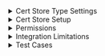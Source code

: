 <details>
  <summary>Cert Store Type Settings</summary>
<br />

![](Images/CertStoreTypeSettings.gif)

**Basic Settings**

CONFIG ELEMENT	| DESCRIPTION
------------------|------------------
Name	|A descriptive name for the extension.  Example:  CitrixAdc
Short Name	|The short name that identifies the registered functionality of the orchestrator. Must be CitrixAdc.
Custom Capability|Store type name orchestrator will register with. Uncheck This
Job Types	|Inventory (Checked), check the additional checkboxes: Add, Remove
General Settings|Needs Server - Checked<br>Blueprint Allowed - Unchecked<br>Uses PowerShell - Unchecked
Requires Store Password	|Determines if a store password is required when configuring an individual store.  This must be unchecked.
Supports Entry Password	|Determined if an individual entry within a store can have a password.  This must be unchecked.

**Advanced Settings**

CONFIG ELEMENT	| DESCRIPTION
------------------|------------------
Store Path Type	|Determines what restrictions are applied to the store path field when configuring a new store.  Select Freeform
Supports Custom Alias	|Determines if an individual entry within a store can have a custom Alias.  This must be Required.
Private Keys	|This determines if Keyfactor can send the private key associated with a certificate to the store.  This is required since Citrix ADC will need the private key material to establish TLS connections.
PFX Password Style	|This determines how the platform generate passwords to protect a PFX enrollment job that is delivered to the store.  This can be either Default (system generated) or Custom (user determined).

**Custom Fields**

Parameter Name|Display Name|Parameter Type|Default Value|Required|Description
---|---|---|---|---|---
ServerUsername|Server Username|Secret||No|The username to log into the Server
ServerPassword|Server Password|Secret||No|The password that matches the username to log into the Server
ServerUseSsl|Use SSL|Bool|True|Yes|Determine whether the server uses SSL or not

**Custom Fields**

Parameter Name|Display Name|Parameter Type|Default Value|Required When
---|---|---|---|---
virtualServerName|Virtual Server Name|String| |Leave All Unchecked
sniCert|SNI Cert|String|false|Adding Entry


#### STORE TYPE ENTRY PARAMS
CONFIG ELEMENT	| DESCRIPTION
------------------|------------------
Virtual Server	| When Enrolling, this can be a single or comma separated list of VServers in Netscaler to replace.
Key Pair| When Enrolling, this is the name of the Certificate that will be installed on Netscaler

</details>

<details>
  <summary>Cert Store Setup</summary>
<br />

![](Images/CertStoreTypeSettings.gif)

#### STORE CONFIG
CONFIG ELEMENT	| DESCRIPTION
------------------|------------------
Client Machine	| This is the IP Address of the Netscaler Appliance.
Store Path| This is the path of the Netscaler Appliance.  /nsconfig/ssl/.
User| This is the user that will be authenticated against the Netscaler Appliance
Password| This is the password that will be authenticated against the Netscaler Appliance
Use SSL| This should be set to True in Production when there is a valid certificate.
Inventory Schedule| Set this for the appropriate inventory interval needed.

</details>

<details>
  <summary>Permissions</summary>
<br />

The Netscaler user needs permission to perform the following API calls:

API Endpoint|Methods
---|---
/nitro/v1/config/login|post
/nitro/v1/config/lbvserver| get
/nitro/v1/config/sslcertkey| get, update, add, delete
/nitro/v1/config/sslcertkey_service_binding| get, update, add, delete
/nitro/v1/config/systemfile| get, add, delete

</details>

<details>
  <summary>Integration Limitations</summary>
<br />


* Direct PFX Binding Inventory
	* In Netscaler you can directly Bind a Pfx file to a Virtual Server.  Keyfactor cannot inventory these because it does not have access to the password.  The recommended way to Import PFX Files in Netscaler is descibed in this [Netscaler Documentation](https://docs.netscaler.com/en-us/citrix-adc/12-1/ssl/ssl-certificates/export-existing-certs-keys.html#convert-ssl-certificates-for-import-or-export)

</details>

<details>
  <summary>Test Cases</summary>
<br />

Case Number|Case Name|Enrollment Params|Expected Results|Passed|Screenshot
----|------------------------|------------------------------------|--------------|----------------|-------------------------
1	|Add Unbound Cert|**Alias:** TC1.boingy.com<br/>**Virtual Server Name:**<br/>**Sni Cert:** false|Adds New Unbound Cert To Citrix ADC|True|![](Images/TC1.gif)
2	|Remove Unbound Cert|**Alias:** TC1.boingy.com<br/>**Virtual Server Name:**<br/>**Sni Cert:** false|Removes Unbound Cert From Citrix ADC|True|![](Images/TC2.gif)
3	|Add Bound Cert|**Alias:** TC3.boingy.com<br/>**Virtual Server Name:** TestVServer<br/>**Sni Cert:** false|Adds a new bound cert to TestVServer Virtual Server|True|![](Images/TC3.gif)
4	|Add Bound Cert Multiple VServers|**Alias:** TC4.boingy.com<br/>**Virtual Server Name:** TestVServer,TestVServer2<br/>**Sni Cert:** false,false|Adds New Bound Cert To Both Servers in Citrix|True|![](Images/TC4.gif)
5	|Remove Bound Cert|**Alias:** TC4.boingy.com<br/>**Virtual Server Name:**<br/>**Sni Cert:** false|Will Not Remove because it is bound.  Must Unbind it First|True|![](Images/TC5.gif)
6	|Renew Bound Cert|**Alias:** TC4.boingy.com<br/>**Virtual Server Name:**<br/>**Sni Cert:** false|Renews Bound Cert on Both VServers|True|![](Images/TC6.gif)
7	|Replace Bound Cert No Overwrite |**Alias:** TC4.boingy.com<br/>**Virtual Server Name:** TestVServer,TestVServer2<br/>**Sni Cert:** false,false|Will Not replace, overwrite flag needed|True|![](Images/TC7.gif)
8	|Replace Bound Cert with Overwrite|**Alias:** 16934<br/>**Virtual Server Name:**<br/>**Sni Cert:** false|Will do the replace because overwrite was used|True|![](Images/TC8.gif)
9	|Add Sni Cert and Bind|**Alias:** TC9.boingy.com<br/>**Virtual Server Name:** TestVServer<br/>**Sni Cert:** false|Will bind an additional SNI Cert to a VServer|True|![](Images/TC9.gif)
10	|Renew bound Sni Cert|**Alias:** TC10.boingy.com<br/>**Virtual Server Name:**<br/>**Sni Cert:** false|Will Renew the Sni Cert Bound to the Site|True|![](Images/TC10.gif)
11	|Replace bound Sni Cert with Overwrite|**Alias:** TC9.boingy.com<br/>**Virtual Server Name:** TestVServer<br/>**Sni Cert:** true|Sni Cert Will Be Replaced and bound|True|![](Images/TC11.gif)
12	|Remove Bound Sni Cert|**Alias:** TC9.boingy.com<br/>**Virtual Server Name:**<br/>**Sni Cert:** false|Will Not Remove because it is bound.  Must Unbind it First|True|![](Images/TC12.gif)
13	|Add Sni Cert To Multiple VServers and bind|**Alias:** TC13.boingy.com<br/>**Virtual Server Name:** TestVServer,TestVServer2<br/>**Sni Cert:** false,true|Adds and binds Cert to TestVServer and adds and binds Sni Cert to TestVServer2|True|![](Images/TC13.gif)

</details>